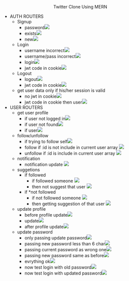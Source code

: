 <div align="center">
    Twitter Clone Using MERN
</div>
<ul>
<!-- auth -->
    <li>
    AUTH ROUTERS
    <ul>
    <!-- signup -->
        <li>
        Signup
            <ul>
                <li>password<img src="./output/i3.png"></li>
                <li>exists<img src="./output/i2.png"></li>
                <li>new<img src="./output/i1.png"></li>
            </ul>
        </li>
    <!-- login -->
    <li>
        Login
            <ul>
                <li>username incorrect<img src="./output/i6.png"></li>
                <li>username/pass incorrect<img src="./output/i5.png"></li>
                <li>login<img src="./output/i4.png"></li>
                <li>jwt code in cookie<img src="./output/i7.png"></li>
            </ul>
        </li>  
    <!-- logout -->
    <li>
        Logout
            <ul>
                <li>logout<img src="./output/i8.png"></li>
                <li>jwt code in cookie<img src="./output/i9.png"></li>
            </ul>
        </li>
    <!-- get user data only if his/her session is valid -->
    <li>
        get user data only if his/her session is valid
            <ul>
                <li>no jwt in cookie<img src="./output/i10.png"></li>
                <li>jwt code in cookie then user<img src="./output/i11.png"></li>
            </ul>
        </li>
    </ul>
    </li>
<!-- user -->
<li>
    USER ROUTERS
    <ul>
    <!-- get user profile -->
        <li>
        get user profile
            <ul>
                <li>if user not logged in<img src="./output/i13.png"></li>
                <li>if user not found<img src="./output/i14.png"></li>
                <li>if user<img src="./output/i12.png"></li>
            </ul>
        </li>
        <!-- follow/unfollow -->
         <li>
        follow/unfollow
            <ul>
                <li>if trying to follow self<img src="./output/i15.png"></li>
                <li>follow if :id is not include in current user array <img src="./output/i16.png"></li>
                <li>unfollow if :id is include in current user array <img src="./output/i17.png"></li>
            </ul>
        </li>
        <!-- notification -->
         <li>
        notification
            <ul>
                <li>notification update <img src="./output/i18.png"></li>
            </ul>
        </li> 
        <!-- suggetions -->
         <li>
        suggetions
            <ul>
                <li>if followed 
                    <ul>
                        <li>if followed someone <img src="./output/i19.png"></li>
                        <li>then not suggest that user <img src="./output/i20.png"></li>
                    </ul>
                </li>
                <li>if *not followed 
                    <ul>
                        <li>if not followed someone <img src="./output/i21.png"></li>
                        <li>then getting suggestion of that user <img src="./output/i22.png"></li>
                    </ul>
                </li>
            </ul>
        </li>
        <!-- update profile  -->
           <li>
        update profile 
            <ul>
                <li>before profile update<img src="./output/i23.png"></li>
                <li>update<img src="./output/i24.png"></li>
                <li>after profile update<img src="./output/i25.png"></li>
            </ul>
        </li> 
        <!-- update password -->
         <li>
        update password 
            <ul>
                <li>only passing update password<img src="./output/i26.png"></li>
                <li>passing new password less than 6 char<img src="./output/i27.png"></li>
                <li>passing current password as wrong one<img src="./output/i28.png"></li>
                <li>passing new password same as before<img src="./output/i29.png"></li>
                <li>evrything ok<img src="./output/i30.png"></li>
                <li>now test login with old password<img src="./output/i31.png"></li>
                <li>now test login with updated password<img src="./output/i32.png"></li>
            </ul>
        </li> 
    </ul>
</ul>
